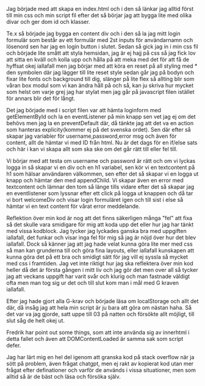 Jag började med att skapa en index.html och i den så länkar jag alltid först till min css och min script fil efter det så börjar jag att bygga lite med olika divar och ger dom id och klasser.

Te.x så började jag bygga en content div och i den så la jag mitt login formulär som består av ett formulär med 2st inputs för användarnamn och lösenord sen har jag en login button i slutet. Sedan så gick jag in i min css fil och började lite smått att styla hemsidan, jag är ej hajj på css så jag fick lov att sitta en kväll och kolla upp och hålla på att meka med det för att få de hyffsat okej iallafall men jag börjar med att köra en reset på all styling med \* den symbolen där jag lägger till lite reset style sedan går jag på bodyn och fixar lite fonts och background till dig, slänger på lite flex så allting blir som våran box modul som vi kan ändra håll på och så, kan ju skriva hur mycket som helst om varje grej jag har stylat men jag går på javascript filen istället för annars blir det för långt.

Det jag började med i script filen var att hämta loginform med getElementById och la en eventListener på min knapp sen vet jag ej om det behövs men jag la en preventDefault där, då tänkte jag att det va en action som hanteras explicity(kommer ej på det svenska ordet). Sen där efter så skapar jag variabler för username,password,error msg och även för content, allt de hämtar vi med ID från html. Nu är det dags för en if/else sats och här i kan vi skapa allt som ska ske om det går rätt till eller fel till.

Vi börjar med att testa om username och password är rätt och om vi lyckas logga in så skapar vi en div och en h1 variabel, sen kör vi en textcontent på h1 som hälsar användaren välkommen, sen efter det så skapar vi en logga ut knapp och hämtar den med appendChild. Vi skapar även en error med textcontent och lämnar den tom så länge tills vidare efter det så skapar jag en eventlistener som lyssnar efter ett click på logga ut knappen och då tar vi bort welcomeDiv och visar login formuläret igen och till sist i else så hämtar vi en text content för vårat error meddelande.

Reflektion över min kod är nog att det finns säkerligen många "fel" att fixa så det skulle vara smidigare för mig att koda upp det eller hur jag har tänkt med vissa kodblock. Jag tycker jag lyckades ganska bra med uppgiften iallafall, det funkar och visar inga fel för mig så jag är nöjd över hur det blev iallafall. Dock så känner jag att jag hade velat kunna göra lite mer med css så man kan grunderna till och göra fina layouts, eller iallafall kunskapen att kunna göra det på ett bra och smidigt sätt för jag vill ej syssla så mycket med css i framtiden. Jag vet inte riktigt hur jag ska reflektera över min kod heller då det är första gången i mitt liv och jag gör det men over all så tycker jag att veckans uppgift har varit svår och klurig och man fastnade väldigt ofta men man tog sig ur det och till slut kom man i mål med G kraven iallafall.

Efter jag hade gjort alla G-krav och började läsa om localStorage och allt det där, då insåg jag att hela min script är ju bara att göra om nästan haha. Så det var va jag gjorde, satt uppe till 03 på natten och försökte allt möjligt, till slut såg de helt okej ut.

Fredrik har point out some things, som att inte använda sig av innerhtml i detta fallet och även att DOMContentLoaded är samma sak som script defer.

Jag har lärt mig en hel del igenom att granska kod på stack overflow när ja sött på problem, även frågat chatgpt, men ej rakt av kopierat kod utan mer frågat efter definationer och varför de används i vissa situationer, men som alltid så är de bäst och läsa och försöka själv.

